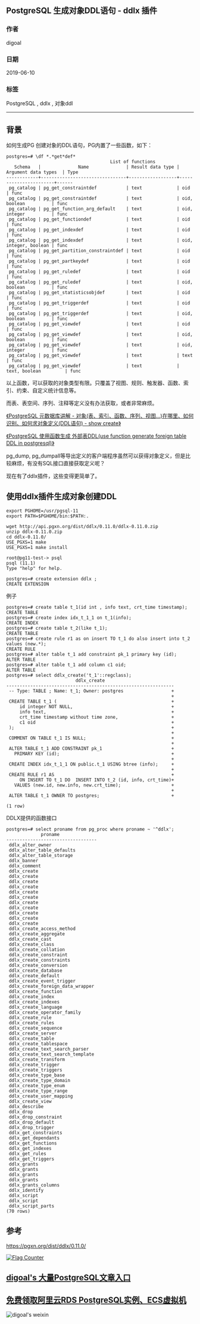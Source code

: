 ## PostgreSQL 生成对象DDL语句 - ddlx 插件  
                                                                                                                                                                         
### 作者                                                                                                                                                                        
digoal                                                                                                                                                                        
                                                                                                                                                                        
### 日期                                                                                                                                                                        
2019-06-10                                                                                                                                                                        
                                                                                                                                                                        
### 标签                                                                                                                                                                        
PostgreSQL , ddlx , 对象ddl      
                                                                                       
----                                                                                                                                                                  
                                                                                                                                                                    
## 背景   
如何生成PG 创建对象的DDL语句，PG内置了一些函数，如下：  
  
```  
postgres=# \df *.*get*def*  
                                       List of functions  
   Schema   |              Name              | Result data type |  Argument data types  | Type   
------------+--------------------------------+------------------+-----------------------+------  
 pg_catalog | pg_get_constraintdef           | text             | oid                   | func  
 pg_catalog | pg_get_constraintdef           | text             | oid, boolean          | func  
 pg_catalog | pg_get_function_arg_default    | text             | oid, integer          | func  
 pg_catalog | pg_get_functiondef             | text             | oid                   | func  
 pg_catalog | pg_get_indexdef                | text             | oid                   | func  
 pg_catalog | pg_get_indexdef                | text             | oid, integer, boolean | func  
 pg_catalog | pg_get_partition_constraintdef | text             | oid                   | func  
 pg_catalog | pg_get_partkeydef              | text             | oid                   | func  
 pg_catalog | pg_get_ruledef                 | text             | oid                   | func  
 pg_catalog | pg_get_ruledef                 | text             | oid, boolean          | func  
 pg_catalog | pg_get_statisticsobjdef        | text             | oid                   | func  
 pg_catalog | pg_get_triggerdef              | text             | oid                   | func  
 pg_catalog | pg_get_triggerdef              | text             | oid, boolean          | func  
 pg_catalog | pg_get_viewdef                 | text             | oid                   | func  
 pg_catalog | pg_get_viewdef                 | text             | oid, boolean          | func  
 pg_catalog | pg_get_viewdef                 | text             | oid, integer          | func  
 pg_catalog | pg_get_viewdef                 | text             | text                  | func  
 pg_catalog | pg_get_viewdef                 | text             | text, boolean         | func  
```  
  
以上函数，可以获取的对象类型有限。只覆盖了视图、规则、触发器、函数、索引、约束、自定义统计信息等。  
  
而表、表空间、序列、注释等定义没有办法获取，或者非常麻烦。  
  
[《PostgreSQL 元数据库讲解 - 对象(表、索引、函数、序列、视图...)在哪里、如何识别、如何求对象定义(DDL语句) - show create》](../201712/20171208_02.md)    
  
[《PostgreSQL 使用函数生成 外部表DDL(use function generate foreign table DDL in postgresql)》](../201503/20150312_01.md)    
  
pg_dump, pg_dumpall等导出定义的客户端程序虽然可以获得对象定义，但是比较麻烦，有没有SQL接口直接获取定义呢？  
  
现在有了ddlx插件，这些变得更简单了。  
  
## 使用ddlx插件生成对象创建DDL  
  
```  
export PGHOME=/usr/pgsql-11    
export PATH=$PGHOME/bin:$PATH:.     
  
wget http://api.pgxn.org/dist/ddlx/0.11.0/ddlx-0.11.0.zip  
unzip ddlx-0.11.0.zip  
cd ddlx-0.11.0/  
USE_PGXS=1 make  
USE_PGXS=1 make install  
```  
  
  
```  
root@pg11-test-> psql  
psql (11.1)  
Type "help" for help.  
  
postgres=# create extension ddlx ;  
CREATE EXTENSION  
```  
  
例子  
  
```  
postgres=# create table t_1(id int , info text, crt_time timestamp);  
CREATE TABLE  
postgres=# create index idx_t_1_1 on t_1(info);  
CREATE INDEX  
postgres=# create table t_2(like t_1);  
CREATE TABLE  
postgres=# create rule r1 as on insert TO t_1 do also insert into t_2 values (new.*);  
CREATE RULE  
postgres=# alter table t_1 add constraint pk_1 primary key (id);  
ALTER TABLE  
postgres=# alter table t_1 add column c1 oid;  
ALTER TABLE  
postgres=# select ddlx_create('t_1'::regclass);  
                          ddlx_create                            
---------------------------------------------------------------  
 -- Type: TABLE ; Name: t_1; Owner: postgres                  +  
                                                              +  
 CREATE TABLE t_1 (                                           +  
     id integer NOT NULL,                                     +  
     info text,                                               +  
     crt_time timestamp without time zone,                    +  
     c1 oid                                                   +  
 );                                                           +  
                                                              +  
 COMMENT ON TABLE t_1 IS NULL;                                +  
                                                              +  
 ALTER TABLE t_1 ADD CONSTRAINT pk_1                          +  
   PRIMARY KEY (id);                                          +  
                                                              +  
 CREATE INDEX idx_t_1_1 ON public.t_1 USING btree (info);     +  
                                                              +  
 CREATE RULE r1 AS                                            +  
     ON INSERT TO t_1 DO  INSERT INTO t_2 (id, info, crt_time)+  
   VALUES (new.id, new.info, new.crt_time);                   +  
                                                              +  
 ALTER TABLE t_1 OWNER TO postgres;                           +  
   
(1 row)  
```  
  
DDLX提供的函数接口  
  
  
```  
postgres=# select proname from pg_proc where proname ~ '^ddlx';  
             proname                
----------------------------------  
 ddlx_alter_owner  
 ddlx_alter_table_defaults  
 ddlx_alter_table_storage  
 ddlx_banner  
 ddlx_comment  
 ddlx_create  
 ddlx_create  
 ddlx_create  
 ddlx_create  
 ddlx_create  
 ddlx_create  
 ddlx_create  
 ddlx_create  
 ddlx_create  
 ddlx_create  
 ddlx_create  
 ddlx_create_access_method  
 ddlx_create_aggregate  
 ddlx_create_cast  
 ddlx_create_class  
 ddlx_create_collation  
 ddlx_create_constraint  
 ddlx_create_constraints  
 ddlx_create_conversion  
 ddlx_create_database  
 ddlx_create_default  
 ddlx_create_event_trigger  
 ddlx_create_foreign_data_wrapper  
 ddlx_create_function  
 ddlx_create_index  
 ddlx_create_indexes  
 ddlx_create_language  
 ddlx_create_operator_family  
 ddlx_create_rule  
 ddlx_create_rules  
 ddlx_create_sequence  
 ddlx_create_server  
 ddlx_create_table  
 ddlx_create_tablespace  
 ddlx_create_text_search_parser  
 ddlx_create_text_search_template  
 ddlx_create_transform  
 ddlx_create_trigger  
 ddlx_create_triggers  
 ddlx_create_type_base  
 ddlx_create_type_domain  
 ddlx_create_type_enum  
 ddlx_create_type_range  
 ddlx_create_user_mapping  
 ddlx_create_view  
 ddlx_describe  
 ddlx_drop  
 ddlx_drop_constraint  
 ddlx_drop_default  
 ddlx_drop_trigger  
 ddlx_get_constraints  
 ddlx_get_dependants  
 ddlx_get_functions  
 ddlx_get_indexes  
 ddlx_get_rules  
 ddlx_get_triggers  
 ddlx_grants  
 ddlx_grants  
 ddlx_grants  
 ddlx_grants  
 ddlx_grants_columns  
 ddlx_identify  
 ddlx_script  
 ddlx_script  
 ddlx_script_parts  
(70 rows)  
```  
  
  
## 参考  
https://pgxn.org/dist/ddlx/0.11.0/  
  
    
  
<a rel="nofollow" href="http://info.flagcounter.com/h9V1"  ><img src="http://s03.flagcounter.com/count/h9V1/bg_FFFFFF/txt_000000/border_CCCCCC/columns_2/maxflags_12/viewers_0/labels_0/pageviews_0/flags_0/"  alt="Flag Counter"  border="0"  ></a>  
  
  
## [digoal's 大量PostgreSQL文章入口](https://github.com/digoal/blog/blob/master/README.md "22709685feb7cab07d30f30387f0a9ae")
  
  
## [免费领取阿里云RDS PostgreSQL实例、ECS虚拟机](https://free.aliyun.com/ "57258f76c37864c6e6d23383d05714ea")
  
  
![digoal's weixin](../pic/digoal_weixin.jpg "f7ad92eeba24523fd47a6e1a0e691b59")
  
